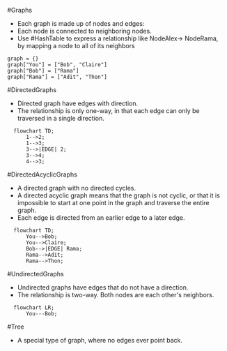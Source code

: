 #Graphs

- Each graph is made up of nodes and edges:
- Each node is connected to neighboring nodes.
- Use #HashTable to express a relationship like NodeAlex-> NodeRama, by mapping a node to all of its neighbors
```
graph = {}
graph["You"] = ["Bob", "Claire"]
graph["Bob"] = ["Rama"]
graph["Rama"] = ["Adit", "Thon"]
```


#DirectedGraphs 
- Directed graph have edges with direction. 
- The relationship is only one-way, in that each edge can only be traversed in a single direction. 
```mermaid
  flowchart TD;
      1-->2;
      1-->3;
      3-->|EDGE| 2;
      3-->4;
      4-->3;
```

#DirectedAcyclicGraphs
- A directed graph with no directed cycles.
- A directed acyclic graph means that the graph is not cyclic, or that it is impossible to start at one point in the graph and traverse the entire graph. 
- Each edge is directed from an earlier edge to a later edge.
```mermaid
  flowchart TD;
      You-->Bob;
      You-->Claire;
      Bob-->|EDGE| Rama;
      Rama-->Adit;
      Rama-->Thon;
```

#UndirectedGraphs
- Undirected graphs have edges that do not have a direction. 
- The relationship is two-way. Both nodes are each other's neighbors.
```mermaid
  flowchart LR;
      You---Bob;
```

#Tree
- A special type of graph, where no edges ever point back.

